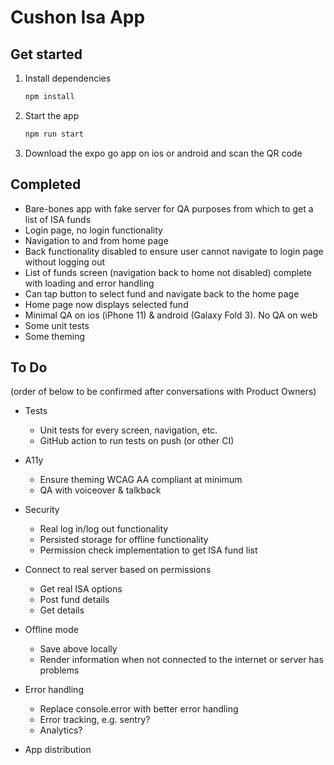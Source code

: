 # Cushon Isa App

## Get started

1. Install dependencies

   ```bash
   npm install
   ```

2. Start the app

   ```bash
   npm run start
   ```

3. Download the expo go app on ios or android and scan the QR code

## Completed

- Bare-bones app with fake server for QA purposes from which to get a list of ISA funds
- Login page, no login functionality
- Navigation to and from home page
- Back functionality disabled to ensure user cannot navigate to login page without logging out
- List of funds screen (navigation back to home not disabled) complete with loading and error handling
- Can tap button to select fund and navigate back to the home page
- Home page now displays selected fund
- Minimal QA on ios (iPhone 11) & android (Galaxy Fold 3). No QA on web
- Some unit tests
- Some theming

## To Do
(order of below to be confirmed after conversations with Product Owners)

- Tests
  - Unit tests for every screen, navigation, etc.
  - GitHub action to run tests on push (or other CI)

- A11y
  - Ensure theming WCAG AA compliant at minimum
  - QA with voiceover & talkback

- Security
  - Real log in/log out functionality
  - Persisted storage for offline functionality
  - Permission check implementation to get ISA fund list

- Connect to real server based on permissions
  - Get real ISA options
  - Post fund details
  - Get details

- Offline mode
  - Save above locally
  - Render information when not connected to the internet or server has problems

- Error handling
  - Replace console.error with better error handling
  - Error tracking, e.g. sentry?
  - Analytics?

- App distribution